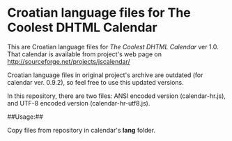 Croatian language files for The Coolest DHTML Calendar
=======================================================

This are Croatian language files for *The Coolest DHTML Calendar* ver 1.0. That calendar is available from project's web page on http://sourceforge.net/projects/jscalendar/

Croatian language files in original project's archive are outdated (for calendar ver. 0.9.2), so feel free to use this updated versions.

In this repository, there are two files: ANSI encoded version (calendar-hr.js), and UTF-8 encoded version (calendar-hr-utf8.js).

##Usage:##
 
Copy files from repository in calendar's **lang** folder. 

